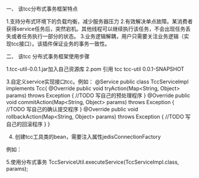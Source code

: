 
一、	该tcc分布式事务框架特点

1.支持分布式环境下的负载均衡，减少服务器压力
2.有效解决单点故障。某消费者获得service任务后，突然宕机。其他线程可以继续执行该任务，不会出现任务丢失或者任务执行一部分的状态。
3.业务逻辑解耦，用户只需要关注业务逻辑（实现tcc接口）。该插件保证业务的事务一致性。



二、	该tcc 分布式事务框架使用步骤

1.tcc-util-0.0.1.jar加入自己资源库
2.pom 引用
    <dependency>
	   <groupId>tcc</groupId>
	  <artifactId>tcc-util</artifactId>
	  <version>0.0.1-SNAPSHOT</version>
   </dependency>
   
   
3.自定义service实现接口tcc。例如：
    @Service
    public class TccServiceImpl implements Tcc{
        @Override
      public void tryAction(Map<String, Object> params) throws Exception {
          //TODO 写自己的预处理程序
      }
      @Override
      public void commitAction(Map<String, Object> params) throws Exception {
       //TODO 写自己的确认提交程序
      }
      @Override
     public void rollbackAction(Map<String, Object> params) throws Exception {
      //TODO 写自己的回滚程序
     }
     }
     
  4. 创建tcc工具类的bean，需要注入属性jedisConnectionFactory
  
  例如：
  <bean id="jedisPoolConfig" class="redis.clients.jedis.JedisPoolConfig"> 
        <property name="maxIdle" value="50" /> 
        <property name="maxTotal" value="10" /> 
        <property name="blockWhenExhausted" value="true" /> 
        <property name="maxWaitMillis" value="1000" /> 
        <property name="testOnBorrow" value="true" />  
    </bean> 
    <bean id="jedisConnectionFactory" class="org.springframework.data.redis.connection.jedis.JedisConnectionFactory"> 
        <property name="hostName" value="master" /> 
        <property name="port" value="6379"/> 
        <property name="poolConfig" ref="jedisPoolConfig" /> 
        <property name="usePool" value="true"/> 
        <property name="password" value="123456"/>
    </bean> 
    
   <bean class="spring.tcc.service.TccServiceUtil">
   	<property name="jedisConnectionFactory" ref="jedisConnectionFactory"></property>
   </bean>
   
   5.使用分布式事务
   TccServiceUtil.executeService(TccServiceImpl.class, params);
   
